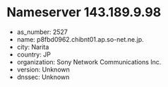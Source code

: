 # Nameserver 143.189.9.98

* as_number: 2527
* name: p8fbd0962.chibnt01.ap.so-net.ne.jp.
* city: Narita
* country: JP
* organization: Sony Network Communications Inc.
* version: Unknown
* dnssec: Unknown
